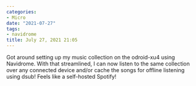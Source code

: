 ```yaml
---
categories:
- Micro
date: "2021-07-27"
tags:
- navidrome
title: July 27, 2021 21:05
---
```


Got around setting up my music collection on the odroid-xu4 using Navidrome. With that streamlined, I can now listen to the same collection over any connected device and/or cache the songs for offline listening using dsub! Feels like a self-hosted Spotify!

